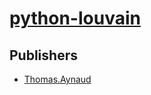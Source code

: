 # [python-louvain](https://pypi.org/project/python-louvain)



## Publishers
- [Thomas.Aynaud](https://pypi.org/user/Thomas.Aynaud)

